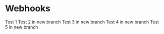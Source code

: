 # Webhooks

Test 1
Test 2 in new branch
Test 3 in new branch
Test 4 in new branch
Test 5 in new branch
